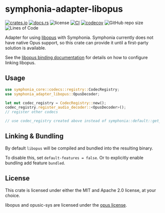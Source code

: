 # symphonia-adapter-libopus

[![crates.io](https://img.shields.io/crates/v/symphonia-adapter-libopus?logo=rust)](https://crates.io/crates/symphonia-adapter-libopus)
[![docs.rs](https://img.shields.io/docsrs/symphonia-adapter-libopus?logo=rust)](https://docs.rs/symphonia-adapter-libopus)
![license](https://img.shields.io/badge/License-MIT%20or%20Apache%202-green.svg)
[![CI](https://github.com/aschey/symphonia-adapters/actions/workflows/ci.yml/badge.svg)](https://github.com/aschey/symphonia-adapters/actions/workflows/ci.yml)
[![codecov](https://codecov.io/gh/aschey/symphonia-adapters/branch/main/graph/badge.svg?token=pF3FhV8OUt)](https://app.codecov.io/gh/aschey/symphonia-adapters)
![GitHub repo size](https://img.shields.io/github/repo-size/aschey/symphonia-adapters)
![Lines of Code](https://aschey.tech/tokei/github/aschey/symphonia-adapters)

Adapter for using [libopus](https://github.com/DoumanAsh/opusic-sys) with
Symphonia. Symphonia currently does not have native Opus support, so this crate
can provide it until a first-party solution is available.

See the [libopus binding documentation](https://crates.io/crates/opusic-sys) for
details on how to configure linking libopus.

## Usage

```rust
use symphonia_core::codecs::registry::CodecRegistry;
use symphonia_adapter_libopus::OpusDecoder;

let mut codec_registry = CodecRegistry::new();
codec_registry.register_audio_decoder::<OpusDecoder>();
// register other codecs

// use codec_registry created above instead of symphonia::default::get_codecs();
```

## Linking & Bundling

By default `libopus` will be compiled and bundled into the resulting binary.

To disable this, set `default-features = false`. Or to explicitly enable bundling add feature `bundled`.

## License

This crate is licensed under either the MIT and Apache 2.0 license, at your
choice.

libopus and opusic-sys are licensed under the
[opus license](https://opus-codec.org/license/).

